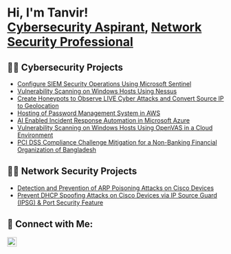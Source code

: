 <h1>Hi, I'm Tanvir! <br/><a href="https://github.com/tanvir2220">Cybersecurity Aspirant</a>, <a href="https://www.linkedin.com/in/tanvir-khasru-adnan/">Network Security Professional</a></h1>

<h2>👨‍💻 Cybersecurity Projects</h2>

  - [Configure SIEM Security Operations Using Microsoft Sentinel](https://github.com/tanvir2220/Configure-SIEM-Security-Operations-Using-Microsoft-Sentinel)
  - [Vulnerability Scanning on Windows Hosts Using Nessus](https://github.com/tanvir2220/Vulnerability-Scanning-on-Windows-Hosts-Using-Nessus)
  - [Create Honeypots to Observe LIVE Cyber Attacks and Convert Source IP to Geolocation](https://github.com/tanvir2220/Create-Honeypots-to-Observe-LIVE-Cyber-Attacks-and-Convert-Source-IP-to-Geolocation)
  - [Hosting of Password Management System in AWS](https://github.com/tanvir2220/Hosting-of-Password-Management-System-in-AWS)
  - [AI Enabled Incident Response Automation in Microsoft Azure ](https://github.com/tanvir2220/AI-Enabled-Incident-Response-Automation-in-Microsoft-Azure-)
  - [Vulnerability Scanning on Windows Hosts Using OpenVAS in a Cloud Environment](https://github.com/tanvir2220/Vulnerability-Scanning-on-Windows-Hosts-Using-OpenVAS-in-a-Cloud-Environment/tree/main)
  - [PCI DSS Compliance Challenge Mitigation for a Non-Banking Financial Organization of Bangladesh](https://github.com/tanvir2220/PCI-DSS-Compliance-Challenge-Mitigation-for-a-Non-Banking-Financial-Organization-of-Bangladesh/tree/main)

<h2>👨‍💻 Network Security Projects</h2>

- [Detection and Prevention of ARP Poisoning Attacks on Cisco Devices](https://github.com/tanvir2220/Detection-and-Prevention-of-ARP-Poisoning-Attacks-in-Cisco-Devices)
- [Prevent DHCP Spoofing Attacks on Cisco Devices via IP Source Guard (IPSG) & Port Security Feature](https://github.com/tanvir2220/Prevent-DHCP-Spoofing-Attacks-on-Cisco-Devices-via-IP-Source-Guard-IPSG-Port-Security-Feature/tree/main)
<h2> 🤳 Connect with Me:</h2>

[<img align="left" alt="Tanvir Khasru Adnan | LinkedIn" width="22px" src="https://cdn.jsdelivr.net/npm/simple-icons@v3/icons/linkedin.svg" />][linkedin]


[linkedin]: https://www.linkedin.com/in/tanvir-khasru-adnan/

<!--

Here are some ideas to get you started:

- 🔭 I’m currently working on ...
- 🌱 I’m currently learning ...
- 👯 I’m looking to collaborate on ...
- 🤔 I’m looking for help with ...
- 💬 Ask me about ...
- 📫 How to reach me: ...
- 😄 Pronouns: ...
- ⚡ Fun fact: ...
-->

